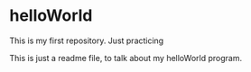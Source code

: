 # helloWorld
This is my first repository. Just practicing


This is just a readme file, to talk about my helloWorld program.
